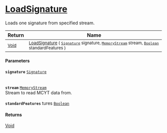 # [LoadSignature](./SigComp11ChineseLoader-100664011.md)

Loads one signature from specified stream.

| Return | Name | 
| --- | --- | 
| <sub>[Void](https://docs.microsoft.com/en-us/dotnet/api/System.Void)</sub>| <sub>[LoadSignature](./SigComp11ChineseLoader-100664011.md) ( [`Signature`](./../../Signature.md) signature, [`MemoryStream`](https://docs.microsoft.com/en-us/dotnet/api/System.IO.MemoryStream) stream, [`Boolean`](https://docs.microsoft.com/en-us/dotnet/api/System.Boolean) standardFeatures )</sub>| <br>


#### Parameters
**`signature`**  [`Signature`](./../../Signature.md)<br><br><br>**`stream`**  [`MemoryStream`](https://docs.microsoft.com/en-us/dotnet/api/System.IO.MemoryStream)<br>Stream to read MCYT data from.<br><br>**`standardFeatures`**  tures  [`Boolean`](https://docs.microsoft.com/en-us/dotnet/api/System.Boolean)<br>
#### Returns
[Void](https://docs.microsoft.com/en-us/dotnet/api/System.Void)